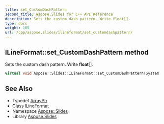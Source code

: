 ```yaml
---
title: set_CustomDashPattern
second_title: Aspose.Slides for C++ API Reference
description: Sets the custom dash pattern. Write float[].
type: docs
weight: 105
url: /cpp/aspose.slides/ilineformat/set_customdashpattern/
---
```

## ILineFormat::set_CustomDashPattern method


Sets the custom dash pattern. Write **float**[].

```cpp
virtual void Aspose::Slides::ILineFormat::set_CustomDashPattern(System::ArrayPtr<float> value)=0
```

## See Also

* Typedef [ArrayPtr](../../../system/arrayptr/)
* Class [ILineFormat](../)
* Namespace [Aspose::Slides](../../)
* Library [Aspose.Slides](../../../)
